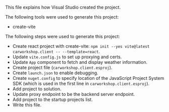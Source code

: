 This file explains how Visual Studio created the project.

The following tools were used to generate this project:
- create-vite

The following steps were used to generate this project:
- Create react project with create-vite: `npm init --yes vite@latest carworkshop.client -- --template=react`.
- Update `vite.config.js` to set up proxying and certs.
- Update `App` component to fetch and display weather information.
- Create project file (`carworkshop.client.esproj`).
- Create `launch.json` to enable debugging.
- Create `nuget.config` to specify location of the JavaScript Project System SDK (which is used in the first line in `carworkshop.client.esproj`).
- Add project to solution.
- Update proxy endpoint to be the backend server endpoint.
- Add project to the startup projects list.
- Write this file.
